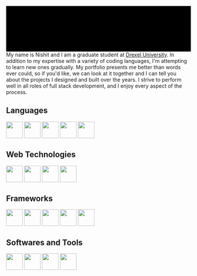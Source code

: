<img align="right" alt="GIF" src="https://github.com/nishitde/nishitde/blob/main/Greeting.gif" />  

My name is Nishit and I am a graduate student at [Drexel University](https://drexel.edu). In addition to my expertise with a variety of coding languages, I'm attempting to learn new ones gradually. My portfolio presents me better than words ever could, so if you'd like, we can look at it together and I can tell you about the projects I designed and built over the years. I strive to perform well in all roles of full stack development, and I enjoy every aspect of the process.

## Languages
<p>
  <img src="https://cdn.jsdelivr.net/gh/devicons/devicon/icons/python/python-original.svg" width="45" height="45" /> 
  <img src="https://cdn.jsdelivr.net/gh/devicons/devicon/icons/java/java-original.svg" width="45" height="45" />
  <img src="https://cdn.jsdelivr.net/gh/devicons/devicon/icons/c/c-original.svg" width="45" height="45" />
  <img src="https://cdn.jsdelivr.net/gh/devicons/devicon/icons/cplusplus/cplusplus-original.svg" width="45" height="45" />
  <img src="https://cdn.jsdelivr.net/gh/devicons/devicon/icons/javascript/javascript-original.svg" width="45" height="45" />
</p>

## Web Technologies
<p>
  <img src="https://cdn.jsdelivr.net/gh/devicons/devicon/icons/html5/html5-original.svg" width="45" height="45" />
  <img src="https://cdn.jsdelivr.net/gh/devicons/devicon/icons/css3/css3-original.svg" width="45" height="45" />
  <img src="https://cdn.jsdelivr.net/gh/devicons/devicon/icons/bootstrap/bootstrap-plain.svg" width="45" height="45" />
  <img src="https://cdn.jsdelivr.net/gh/devicons/devicon/icons/jquery/jquery-original.svg" width="45" height="45" />
</p>

## Frameworks
<p>
  <img src="https://cdn.jsdelivr.net/gh/devicons/devicon/icons/flask/flask-original.svg" width="45" height="45" />
  <img src="https://cdn.jsdelivr.net/gh/devicons/devicon/icons/dotnetcore/dotnetcore-original.svg" width="45" height="45" />
  <img src="https://cdn.jsdelivr.net/gh/devicons/devicon/icons/react/react-original-wordmark.svg" width="45" height="45" />
  <img src="https://cdn.jsdelivr.net/gh/devicons/devicon/icons/angularjs/angularjs-original.svg" width="45" height="45" />
  <img src="https://cdn.jsdelivr.net/gh/devicons/devicon/icons/nodejs/nodejs-original.svg" width="45" height="45" />
</p>

## Softwares and Tools
<p>
  <img src="https://cdn.jsdelivr.net/gh/devicons/devicon/icons/visualstudio/visualstudio-plain.svg" width="45" height="45" />
  <img src="https://cdn.jsdelivr.net/gh/devicons/devicon/icons/postgresql/postgresql-original.svg" width="45" height="45" />
  <img src="https://cdn.jsdelivr.net/gh/devicons/devicon/icons/git/git-original.svg" width="45" height="45" />
  <img src="https://cdn.jsdelivr.net/gh/devicons/devicon/icons/android/android-original.svg" width="45" height="45" />
</p>
